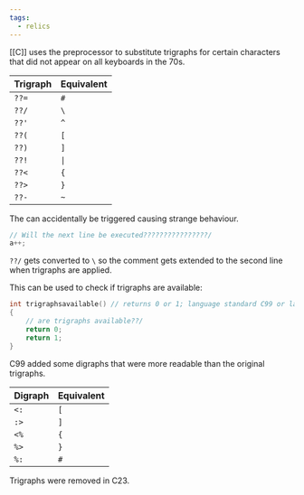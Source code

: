 ```yaml
---
tags:
  - relics
---
```

[[C]] uses the preprocessor to substitute trigraphs for certain characters that did not appear on all keyboards in the 70s.

|Trigraph|Equivalent|
|---|---|
|`??=`|`#`|
|`??/`|`\`|
|`??'`|`^`|
|`??(`|`[`|
|`??)`|`]`|
|`??!`|`\|`|
|`??<`|`{`|
|`??>`|`}`|
|`??-`|`~`|

The can accidentally be triggered causing strange behaviour. 

```C
// Will the next line be executed????????????????/
a++;
```

`??/` gets converted to `\` so the comment gets extended to the second line when trigraphs are applied.

This can be used to check if trigraphs are available:

```c
int trigraphsavailable() // returns 0 or 1; language standard C99 or later
{
	// are trigraphs available??/
	return 0;
	return 1;
}
```

C99 added some digraphs that were more readable than the original trigraphs.

|Digraph|Equivalent|
|---|---|
|`<:`|`[`|
|`:>`|`]`|
|`<%`|`{`|
|`%>`|`}`|
|`%:`|`#`|

Trigraphs were removed in C23.